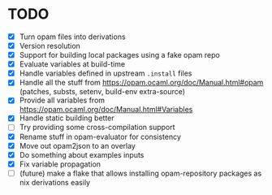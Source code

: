 # TODO

- [x] Turn opam files into derivations
- [x] Version resolution
- [x] Support for building local packages using a fake opam repo
- [x] Evaluate variables at build-time
- [x] Handle variables defined in upstream `.install` files
- [x] Handle all the stuff from https://opam.ocaml.org/doc/Manual.html#opam (patches, substs, setenv, build-env extra-source)
- [x] Provide all variables from https://opam.ocaml.org/doc/Manual.html#Variables
- [x] Handle static building better
- [ ] Try providing some cross-compilation support
- [x] Rename stuff in opam-evaluator for consistency
- [x] Move out opam2json to an overlay
- [x] Do something about examples inputs
- [x] Fix variable propagation
- [ ] (future) make a flake that allows installing opam-repository packages as nix derivations easily
